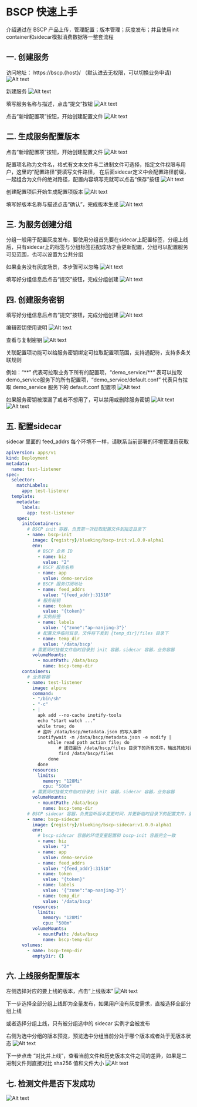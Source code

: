 # BSCP 快速上手

介绍通过在 BSCP 产品上传，管理配置；版本管理；灰度发布；并且使用init container和sidecar模拟消费数据等一整套流程

## 一. 创建服务
访问地址： https://bscp.{host}/ （默认进去无权限，可以切换业务申请)
![Alt text](img/image2023-05-06_16-49-55.png)

新建服务
![Alt text](img/image2023-4-27_19-37-53.png)

填写服务名称与描述，点击“提交”按钮
![Alt text](img/image2023-4-27_19-40-9.png)

点击“新增配置项”按钮，开始创建配置文件
![Alt text](img/image2023-4-27_19-42-8.png)

## 二. 生成服务配置版本
点击“新增配置项”按钮，开始创建配置文件
![Alt text](img/image2023-4-27_19-47-18.png)

配置项名称为文件名，格式有文本文件与二进制文件可选择，指定文件权限与用户，这里的“配置路径”要填写文件路径，
在后面sidecar定义中会配置路径前缀，一起组合为文件的绝对路径，配置内容填写完就可以点击“保存”按钮
![Alt text](img/image2023-4-28_18-2-16.png)

创建配置项后开始生成配置项版本
![Alt text](img/image2023-4-27_20-48-2.png)

填写好版本名称与描述点击“确认”，完成版本生成
![Alt text](img/image2023-4-27_20-56-0.png)

## 三. 为服务创建分组
分组一般用于配置灰度发布，要使用分组首先要在sidecar上配置标签，分组上线后，只有sidecar上的标签与分组标签匹配成功才会更新配置，分组可以配置服务可见范围，也可以设置为公共分组

如果业务没有灰度场景，本步骤可以忽略
![Alt text](img/image2023-4-27_21-32-37.png)

填写好分组信息后点击“提交”按钮，完成分组创建
![Alt text](img/image2023-4-27_21-33-45.png)

## 四. 创建服务密钥
填写好分组信息后点击“提交”按钮，完成分组创建
![Alt text](img/image2023-4-27_21-59-46.png)

编辑密钥使用说明
![Alt text](img/image2023-4-27_22-0-44.png)

查看与复制密钥
![Alt text](img/image2023-4-27_22-2-43.png)

关联配置项功能可以给服务密钥绑定可拉取配置项范围，支持通配符，支持多条关联规则

例如：“\*\*” 代表可拉取业务下所有的配置项，“demo_service/\*\*“ 表可以拉取demo_service服务下的所有配置项，“demo_service/default.conf” 代表只有拉取 demo_service 服务下的 default.conf 配置项
![Alt text](img/image2023-4-27_22-10-18.png)

如果服务密钥被泄漏了或者不想用了，可以禁用或删除服务密钥
![Alt text](img/image2023-4-27_22-12-41.png)
![Alt text](img/image2023-4-27_22-13-13.png)

## 五. 配置sidecar
sidecar 里面的 feed_addrs 每个环境不一样，请联系当前部署的环境管理员获取

```yaml
apiVersion: apps/v1
kind: Deployment
metadata:
  name: test-listener
spec:
  selector:
    matchLabels:
      app: test-listener
  template:
    metadata:
      labels:
        app: test-listener
    spec:
      initContainers:
        # BSCP init 容器，负责第一次拉取配置文件到指定目录下
        - name: bscp-init
          image: {registry}/blueking/bscp-init:v1.0.0-alpha1
          env:
            # BSCP 业务 ID
            - name: biz
              value: "2"
            # BSCP 服务名称
            - name: app
              value: demo-service
            # BSCP 服务订阅地址
            - name: feed_addrs
              value: "{feed_addr}:31510"
            # 服务秘钥
            - name: token
              value: "{token}"
            # 实例标签
            - name: labels
              value: '{"zone":"ap-nanjing-3"}'
            # 配置文件临时目录，文件将下发到 {temp_dir}/files 目录下
            - name: temp_dir
              value: '/data/bscp'
          # 需要同时挂载文件临时目录到 init 容器，sidecar 容器，业务容器
          volumeMounts:
            - mountPath: /data/bscp
              name: bscp-temp-dir
      containers:
        # 业务容器
        - name: test-listener
          image: alpine
          command:
          - "/bin/sh"
          - "-c"
          - |
            apk add --no-cache inotify-tools
            echo "start watch ..."
            while true; do
            # 监听 /data/bscp/metadata.json 的写入事件
            inotifywait -m /data/bscp/metadata.json -e modify |
                while read path action file; do
                    # 递归遍历 /data/bscp/files 目录下的所有文件，输出其绝对路径
                    find /data/bscp/files
                done
            done
          resources:
            limits:
              memory: "128Mi"
              cpu: "500m"
          # 需要同时挂载文件临时目录到 init 容器，sidecar 容器，业务容器
          volumeMounts:
            - mountPath: /data/bscp
              name: bscp-temp-dir
        # BSCP sidecar 容器，负责监听版本变更时间，并更新临时目录下的配置文件，更新完成后向 metadata.json 写入事件
        - name: bscp-sidecar
          image: {registry}/blueking/bscp-sidecar:v1.0.0-alpha1
          env:
            # bscp-sidecar 容器的环境变量配置和 bscp-init 容器完全一致
            - name: biz
              value: "2"
            - name: app
              value: demo-service
            - name: feed_addrs
              value: "{feed_addr}:31510"
            - name: token
              value: "{token}"
            - name: labels
              value: '{"zone":"ap-nanjing-3"}'
            - name: temp_dir
              value: '/data/bscp'
          resources:
            limits:
              memory: "128Mi"
              cpu: "500m"
          volumeMounts:
            - mountPath: /data/bscp
              name: bscp-temp-dir
      volumes:
        - name: bscp-temp-dir
          emptyDir: {}

```
## 六. 上线服务配置版本

左侧选择对应的要上线的版本，点击“上线版本”
![Alt text](img/image2023-4-28_17-34-49.png)


下一步选择全部分组上线即为全量发布，如果用户没有灰度需求，直接选择全部分组上线

或者选择分组上线，只有被分组选中的 sidecar 实例才会被发布

右侧为选中分组的版本预览，预览选中分组当前分处于哪个版本或者处于无版本状态
![Alt text](img/image2023-4-28_17-39-0.png)

下一步点击 “对比并上线”，查看当前文件和历史版本文件之间的差异，如果是二进制文件则直接对比 sha256 值和文件大小
![Alt text](img/image2023-4-28_17-43-31.png)

## 七. 检测文件是否下发成功
![Alt text](img/image2023-4-28_18-0-9.png)